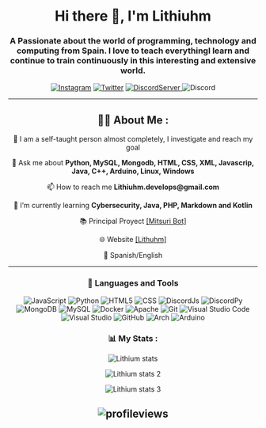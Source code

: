 
<div align="center">
<h1 align="center">Hi there 👋, I'm Lithiuhm</h1>
<h3 align="center">A Passionate about the world of programming, technology and computing from Spain. I love to teach everythingI learn and continue to train continuously in this interesting and extensive world.</h3>

<a href="https://instagram.com/santi_ayala280?igshid=MzNlNGNkZWQ4Mg==">![Instagram](https://img.shields.io/badge/santi_ayala280-%23E4405F.svg?style=for-the-badge&logo=Instagram&logoColor=white)</a> 
<a href="https://twitter.com/skynext280">![Twitter](https://img.shields.io/badge/santi_ayala280-%231DA1F2.svg?style=for-the-badge&logo=Twitter&logoColor=white)</a> 
<a href="https://discord.com/invite/dYMhtbq7Jr">![DiscordServer](https://img.shields.io/discord/777307542778544129?label=Discord%20Server&logo=Discord&colorB=5865F2&style=for-the-badge&logoColor=white)
</a> ![Discord](https://img.shields.io/badge/Lithiuhm-%237289DA.svg?style=for-the-badge&logo=discord&logoColor=white)

---

<h2>👨‍💻 About Me :</h2>
<p>📝 I am a self-taught person almost completely, I investigate and reach my goal</p>
<p>💬 Ask me about <strong>Python, MySQL, Mongodb, HTML, CSS, XML, Javascrip, Java, C++, Arduino, Linux, Windows</strong></p>
<p>📫 How to reach me <strong>Lithiuhm.develops@gmail.com</strong></p>
<p>🌱 I’m currently learning <strong>Cybersecurity, Java, PHP, Markdown and Kotlin</strong></p>
<p>📚 Principal Proyect <a href="https://mitsuribot.win/">[Mitsuri Bot]</a>
<p>🌐 Website <a href="https://skynext280.win/">[Lithuhm]</a>
<p>👾 Spanish/English</p>

---

### 🔨 Languages and Tools  
![JavaScript](https://img.shields.io/badge/javascript-%23323330.svg?style=for-the-badge&logo=javascript&logoColor=%23F7DF1E) ![Python](https://img.shields.io/badge/python-%2314354C.svg?style=for-the-badge&logo=python&logoColor=white) ![HTML5](https://img.shields.io/badge/html5-%23E34F26.svg?style=for-the-badge&logo=html5&logoColor=white) ![CSS](https://img.shields.io/badge/CSS3-%234285F4.svg?style=for-the-badge&logo=CSS3&logoColor=white) ![DiscordJs](https://img.shields.io/badge/discord.py-%232C3454.svg?style=for-the-badge&logo=Discord&logoColor=Blue) ![DiscordPy](https://img.shields.io/badge/discord.js-%232C3454.svg?style=for-the-badge&logo=Discord&logoColor=Blue) ![MongoDB](https://img.shields.io/badge/MongoDB-%234ea94b.svg?style=for-the-badge&logo=mongodb&logoColor=white) ![MySQL](https://img.shields.io/badge/mysql-%2300f.svg?style=for-the-badge&logo=mysql&logoColor=white) ![Docker](https://img.shields.io/badge/docker-%230db7ed.svg?style=for-the-badge&logo=docker&logoColor=white) ![Apache](https://img.shields.io/badge/apache-%23D42029.svg?style=for-the-badge&logo=apache&logoColor=white) ![Git](https://img.shields.io/badge/git-%23F05033.svg?style=for-the-badge&logo=git&logoColor=white) ![Visual Studio Code](https://img.shields.io/badge/VisualStudioCode-0078d7.svg?style=for-the-badge&logo=visual-studio-code&logoColor=white) ![Visual Studio](https://img.shields.io/badge/VisualStudio-5C2D91.svg?style=for-the-badge&logo=visual-studio&logoColor=white) ![GitHub](https://img.shields.io/badge/github-%23121011.svg?style=for-the-badge&logo=github&logoColor=white) ![Arch](https://img.shields.io/badge/Arch-0078d7.svg?style=for-the-badge&logo=Archlinux&logoColor=white) ![Arduino](https://img.shields.io/badge/Arduino-%23009639.svg?style=for-the-badge&logo=Arduino&logoColor=white)

### 📊 My Stats :

![Lithium stats](https://streak-stats.demolab.com?user=Lithiuhm&theme=radical)

![Lithium stats 2](https://github-readme-stats.vercel.app/api?username=lithiuhm&show_icons=true&theme=radical)

![Lithium stats 3](https://github-readme-stats.vercel.app/api/top-langs/?username=lithiuhm&theme=radical)

![profileviews](https://komarev.com/ghpvc/?username=Lithiuhm&label=Profile%20Views&style=flat-square)
---
